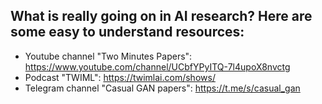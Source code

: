 ## What is really going on in AI research? Here are some easy to understand resources:

- Youtube channel "Two Minutes Papers": https://www.youtube.com/channel/UCbfYPyITQ-7l4upoX8nvctg
- Podcast "TWIML": https://twimlai.com/shows/
- Telegram channel "Casual GAN papers": https://t.me/s/casual_gan
